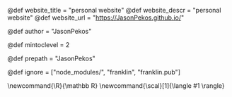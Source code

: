 @def website_title = "personal website"
@def website_descr = "personal website"
@def website_url = "https://JasonPekos.github.io/"

@def author = "JasonPekos"

@def mintoclevel = 2

@def prepath = "JasonPekos"

@def ignore = ["node_modules/", "franklin", "franklin.pub"]

\newcommand{\R}{\mathbb R} \newcommand{\scal}[1]{\langle #1 \rangle}
